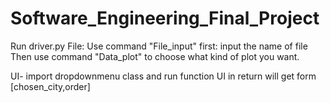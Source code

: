 # Software_Engineering_Final_Project

Run driver.py File:
    Use command "File_input" first: input the name of file
    Then use command "Data_plot" to choose what kind of plot you want.

UI-
import dropdownmenu class and run function UI 
in return will get form [chosen_city,order]

